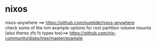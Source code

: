 # nixos
nixos-anywhere ==> https://github.com/numtide/nixos-anywhere  
check some of the lvm example options for root partition volume mounts (also theres zfs fs types too)==> https://github.com/nix-community/disko/tree/master/example  
